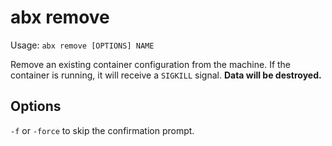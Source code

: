 # abx remove

Usage: `abx remove [OPTIONS] NAME`

Remove an existing container configuration from the machine. If the container
is running, it will receive a `SIGKILL` signal. **Data will be destroyed.**

## Options

`-f` or `-force` to skip the confirmation prompt.
